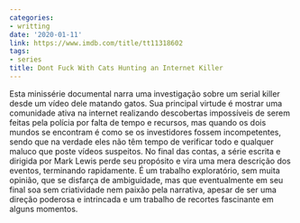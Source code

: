 ```yaml
---
categories:
- writting
date: '2020-01-11'
link: https://www.imdb.com/title/tt11318602
tags:
- series
title: Dont Fuck With Cats Hunting an Internet Killer
---
```


Esta minissérie documental narra uma investigação sobre um serial killer desde um vídeo dele matando gatos. Sua principal virtude é mostrar uma comunidade ativa na internet realizando descobertas impossíveis de serem feitas pela polícia por falta de tempo e recursos, mas quando os dois mundos se encontram é como se os investidores fossem incompetentes, sendo que na verdade eles não têm tempo de verificar todo e qualquer maluco que poste vídeos suspeitos. No final das contas, a série escrita e dirigida por Mark Lewis perde seu propósito e vira uma mera descrição dos eventos, terminando rapidamente. É um trabalho exploratório, sem muita opinião, que se disfarça de ambiguidade, mas que eventualmente em seu final soa sem criatividade nem paixão pela narrativa, apesar de ser uma direção poderosa e intrincada e um trabalho de recortes fascinante em alguns momentos.